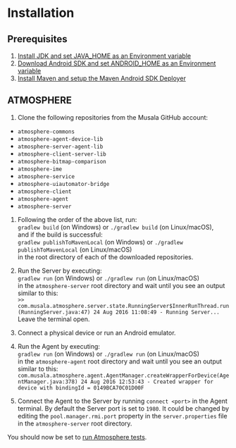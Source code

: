 # Installation
## Prerequisites
1. [Install JDK and set JAVA_HOME as an Environment variable](/setup/jdk.md)
1. [Download Android SDK and set ANDROID_HOME as an Environment variable](/setup/android_sdk.md)
1. [Install Maven and setup the Maven Android SDK Deployer](/setup/maven_android_sdk_deployer.md)

## ATMOSPHERE
1. Clone the following repositories from the Musala GitHub account:
  * ```atmosphere-commons```
  * ```atmosphere-agent-device-lib```
  * ```atmosphere-server-agent-lib```
  * ```atmosphere-client-server-lib```
  * ```atmosphere-bitmap-comparison```
  * ```atmosphere-ime```
  * ```atmosphere-service```
  * ```atmosphere-uiautomator-bridge```
  * ```atmosphere-client```
  * ```atmosphere-agent```
  * ```atmosphere-server```

1. Following the order of the above list, run:  
```gradlew build``` (on Windows) or ```./gradlew build``` (on Linux/macOS),  
and if the build is successful:  
```gradlew publishToMavenLocal``` (on Windows) or ```./gradlew publishToMavenLocal``` (on Linux/macOS)  
in the root directory of each of the downloaded repositories.

1. Run the Server by executing:  
```gradlew run``` (on Windows) or ```./gradlew run``` (on Linux/macOS)   
in the ```atmosphere-server``` root directory and wait until you see an output similar to this:  
```>> com.musala.atmosphere.server.state.RunningServer$InnerRunThread.run(RunningServer.java:47) 24 Aug 2016 11:08:49 - Running Server...```  
Leave the terminal open.

1. Connect a physical device or run an Android emulator.

1. Run the Agent by executing:  
```gradlew run``` (on Windows) or ```./gradlew run``` (on Linux/macOS)   
in the ```atmosphere-agent``` root directory and wait until you see an output similar to this:  
```com.musala.atmosphere.agent.AgentManager.createWrapperForDevice(AgentManager.java:378) 24 Aug 2016 12:53:43 - Created wrapper for device with bindingId = 0149BCA70C01D00F```  

1. Connect the Agent to the Server by running ```connect <port>``` in the Agent terminal. By default the Server port is set to ```1980```. It could be changed by editing the ```pool.manager.rmi.port``` property in the ```server.properties``` file in the ```atmosphere-server``` root directory.

You should now be set to [run Atmosphere tests](https://github.com/MusalaSoft/atmosphere-docs/tree/documentation-readme#atmosphere-tests).
